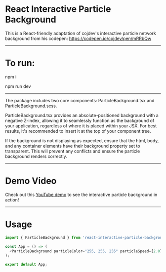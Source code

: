 # React Interactive Particle Background
This is a React-friendly adaptation of cojdev's interactive particle network background from his codepen: https://codepen.io/cojdev/pen/mRRbQw

----------------------------------------------------------------------

# To run:
npm i

npm run dev

----------------------------------------------------------------------

The package includes two core components: ParticleBackground.tsx and ParticleBackground.scss.

ParticleBackground.tsx provides an absolute-positioned background with a negative Z-index, allowing it to seamlessly function as the background of your application, regardless of where it is placed within your JSX. For best results, it's recommended to insert it at the top of your component tree.

If the background is not displaying as expected, ensure that the html, body, and any container elements have their background property set to transparent. This will prevent any conflicts and ensure the particle background renders correctly.

----------------------------------------------------------------------

# Demo Video
Check out this <a href="https://www.youtube.com/watch?v=oWGoMnue1xI&ab_channel=drfeinstein">YouTube demo<a/> to see the interactive particle background in action!

______________________________________________________________________

# Usage

```js
import { ParticleBackground } from 'react-interactive-particle-background';

const App = () => (
  <ParticleBackground particleColor="255, 255, 255" particleSpeed={2.0} />
);

export default App;
```